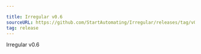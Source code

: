 ```yaml
---

title: Irregular v0.6
sourceURL: https://github.com/StartAutomating/Irregular/releases/tag/v0.6
tag: release
---
```

Irregular v0.6
